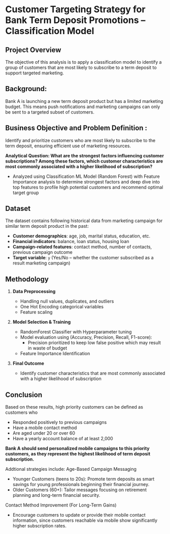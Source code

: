 # Customer Targeting Strategy for Bank Term Deposit Promotions – Classification Model

## Project Overview
The objective of this analysis is to apply a classification model to identify a group of customers that are most likely to subscribe to a term deposit to support targeted marketing. 

## Background:
Bank A is launching a new term deposit product but has a limited marketing budget. This means push notifications and marketing campaigns can only be sent to a targeted subset of customers.

## Business Objective and Problem Definition :
Identify and prioritize customers who are most likely to subscribe to the term deposit, ensuring efficient use of marketing resources.

**Analytical Question:
What are the strongest factors influencing customer subscriptions? Among these factors, which customer characteristics are most commonly associated with a higher likelihood of subscription?**
- Analyzed using Classification ML Model (Random Forest) with Feature Importance analysis to determine strongest factors and deep dive into top features to profile high potential customers and recommend optimal target group

## Dataset
The dataset contains following historical data from marketing campaign for similar term deposit product in the past:
- **Customer demographics**: age, job, marital status, education, etc.
- **Financial indicators**: balance, loan status, housing loan
- **Campaign-related features**: contact method, number of contacts, previous campaign outcome
- **Target variable**: `y` (Yes/No – whether the customer subscribed as a result marketing campaign)
  
## Methodology
1. **Data Preprocessing**
   - Handling null values, duplicates, and outliers 
   - One Hot Encoding categorical variables
   - Feature scaling

2. **Model Selection & Training**
   - RandomForest Classifier with Hyperparameter tuning
   - Model evaluation using (Accuracy, Precision, Recall, F1-score):
     - Precision prioritized to keep low false positive which may result in waste of budget
   - Feature Importance Identification
     
3. **Final Outcome**
   - Identify customer characteristics that are most commonly associated with a higher likelihood of subscription

## Conclusion
Based on these results, high priority customers can be defined as customers who 
- Responded positively to previous campaigns
- Have a mobile contact method
- Are aged under 20 or over 60
- Have a yearly account balance of at least 2,000
  
**Bank A should send personalized mobile campaigns to this priority customers, as they represent the highest likelihood of term deposit subscription.** 

Addtional strategies include: 
Age-Based Campaign Messaging
- Younger Customers (teens to 20s): Promote term deposits as smart savings for young professionals beginning their financial journey.
- Older Customers (60+): Tailor messages focusing on retirement planning and long-term financial security.

Contact Method Improvement (For Long-Term Gains)
- Encourage customers to update or provide their mobile contact information, since customers reachable via mobile show significantly higher subscription rates.


